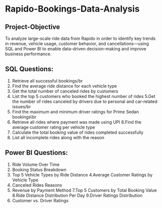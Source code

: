 # Rapido-Bookings-Data-Analysis
## Project-Objective
To analyze large-scale ride data from Rapido in order to identify key trends in revenue, vehicle usage, customer behavior, and cancellations—using SQL and Power BI to enable data-driven decision-making and improve business performance. 
## SQL Questions:
1. Retrieve all successful bookings/br
2. Find the average ride distance for each vehicle type
3. Get the total number of canceled rides by customers
4. List the top 5 customers who booked the highest number of rides
5.Get the number of rides canceled by drivers due to personal and car-related issues/br
6. Find the maximum and minimum driver ratings for Prime Sedan bookings\br
7. Retrieve all rides where payment was made using UPI
8.Find the average customer rating per vehicle type
9. Calculate the total booking value of rides completed successfully
10. List all incomplete rides along with the reason
## Power BI Questions:
1. Ride Volume Over Time
2. Booking Status Breakdown
3. Top 5 Vehicle Types by Ride Distance
4.Average Customer Ratings by Vehicle Type
5. Canceled Rides Reasons
6. Revenue by Payment Method
7.Top 5 Customers by Total Booking Value
8.Ride Distance Distribution Per Day
9.Driver Ratings Distribution
10. Customer vs. Driver Ratings
